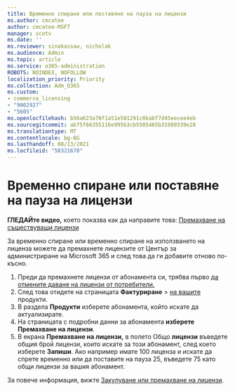 ```yaml
---
title: Временно спиране или поставяне на пауза на лицензи
ms.author: cmcatee
author: cmcatee-MSFT
manager: scotv
ms.date: ''
ms.reviewer: sinakassaw, nicholak
ms.audience: Admin
ms.topic: article
ms.service: o365-administration
ROBOTS: NOINDEX, NOFOLLOW
localization_priority: Priority
ms.collection: Adm_O365
ms.custom:
- commerce_licensing
- "9002927"
- "5605"
ms.openlocfilehash: b56a623a70f1a51e501291c0babf7d45eecee4eb
ms.sourcegitcommit: ab75f66355116e995b3cb5505465b31989339e28
ms.translationtype: MT
ms.contentlocale: bg-BG
ms.lasthandoff: 08/13/2021
ms.locfileid: "58321670"
---
```

# <a name="suspend-or-pause-licenses"></a>Временно спиране или поставяне на пауза на лицензи

**ГЛЕДАЙте видео,** което показва как да направите това: [Премахване на съществуващи лицензи](https://go.microsoft.com/fwlink/p/?linkid=2154938)

За временно спиране или временно спиране на използването на лиценза можете да премахнете лицензите от Център за администриране на Microsoft 365 и след това да ги добавите отново по-късно.

1. Преди да премахнете лицензи от абонамента си, трябва първо [да отмените даване на лицензи от потребители.](https://docs.microsoft.com/microsoft-365/admin/manage/remove-licenses-from-users)
2. След това отидете на страницата **Фактуриране**  >  [на вашите](https://go.microsoft.com/fwlink/p/?linkid=842054) продукти.
3. В раздела **Продукти** изберете абонамента, който искате да актуализирате.
4. На страницата с подробни данни за абонамента **изберете Премахване на лицензи**.
5. В екрана **Премахване на лицензи,** в полето Общо **лицензи** въведете общия брой лицензи, които искате за този абонамент, след което изберете **Запиши**. Ако например имате 100 лиценза и искате да спрете временно или да поставите на пауза 25, въведете 75 като общи лицензи за вашия абонамент.

За повече информация, вижте [Закупуване или премахване на лицензи](https://docs.microsoft.com/microsoft-365/commerce/licenses/buy-licenses).